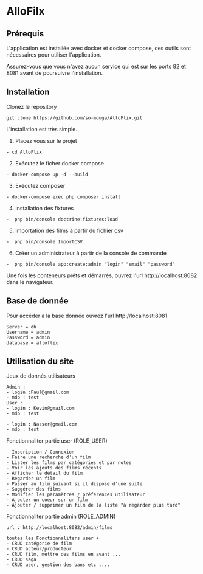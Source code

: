 # AlloFilx




## Prérequis
L'application est installée avec docker et docker compose, ces outils sont nécessaires pour utiliser l'application. 

Assurez-vous que vous n'avez aucun service qui est sur les ports 82 et 8081 avant de poursuivre l'installation.

## Installation
Clonez le repository

~~~
git clone https://github.com/so-mouga/AlloFlix.git
~~~

L'installation est très simple. 

1. Placez vous sur le projet 
~~~
- cd AlloFlix
~~~
2. Exécutez le ficher docker compose
~~~
- docker-compose up -d --build
~~~

3. Exécutez composer
~~~
- docker-compose exec php composer install
~~~

4. Installation des fixtures 
~~~
-  php bin/console doctrine:fixtures:load
~~~

5. Importation des films à partir du fichier csv
~~~
-  php bin/console ImportCSV
~~~

6. Créer un administrateur à partir de la console de commande 
~~~
-  php bin/console app:create:admin "login" "email" "password"
~~~

Une fois les conteneurs prêts et démarrés, ouvrez l'url http://localhost:8082 dans le navigateur. 


## Base de donnée
Pour accéder à la base donnée ouvrez l'url http://localhost:8081

~~~
Server = db
Username = admin
Password = admin
database = alloflix	
~~~

## Utilisation du site

Jeux de donnés utilisateurs 
~~~
Admin : 
- login :Paul@gmail.com
- mdp : test
User :
- login : Kevin@gmail.com	
- mdp : test

- login : Nasser@gmail.com
- mdp : test
~~~

Fonctionnaliter partie user (ROLE_USER)
~~~
- Inscription / Connexion 
- Faire une recherche d'un film
- Lister les films par catégories et par notes
- Voir les ajouts des films récents 
- Afficher le détail du film
- Regarder un film
- Passer au film suivant si il dispose d'une suite
- Suggérer des films 
- Modifier les paramètres / préférences utilisateur
- Ajouter un coeur sur un film 
- Ajouter / supprimer un film de la liste "à regarder plus tard"
~~~

Fonctionnaliter partie admin (ROLE_ADMIN)

~~~
url : http://localhost:8082/admin/films

toutes les Fonctionnaliters user + 
- CRUD catégorie de film
- CRUD acteur/producteur
- CRUD film, mettre des films en avant ...
- CRUD saga
- CRUD user, gestion des bans etc ....
~~~

